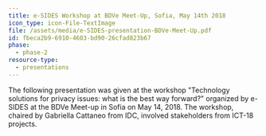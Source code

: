 ```yaml
---
title: e-SIDES Workshop at BDVe Meet-Up, Sofia, May 14th 2018
icon_type: icon-File-TextImage
file: /assets/media/e-SIDES-presentation-BDVe-Meet-Up.pdf
id: fbeca2b9-6910-4603-bd90-26cfad823b67
phase:
  - phase-2
resource-type:
  - presentations
---
```

<p>The following presentation was given at the workshop "Technology solutions for privacy issues: what is the best way forward?" organized by e-SIDES at the BDVe Meet-up in Sofia on May 14, 2018. The workshop, chaired by Gabriella Cattaneo from IDC, involved stakeholders from ICT-18 projects.
</p>
<p><br>
</p>
